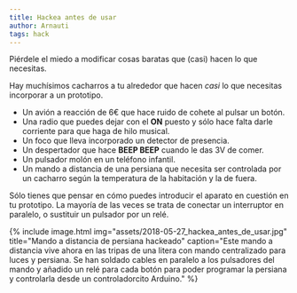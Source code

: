 ```yaml
---
title: Hackea antes de usar
author: Arnauti
tags: hack
---
```


Piérdele el miedo a modificar cosas baratas que (casi) hacen lo que necesitas.

Hay muchísimos cacharros a tu alrededor que hacen _casi_ lo que necesitas incorporar a un prototipo.

* Un avión a reacción de 6€ que hace ruido de cohete al pulsar un botón.
* Una radio que puedes dejar con el __ON__ puesto y sólo hace falta darle corriente para que haga de hilo musical.
* Un foco que lleva incorporado un detector de presencia.
* Un despertador que hace __BEEP BEEP__ cuando le das 3V de comer.
* Un pulsador molón en un teléfono infantil.
* Un mando a distancia de una persiana que necesita ser controlada por un cacharro según la temperatura de la habitación y la de fuera.

Sólo tienes que pensar en cómo puedes introducir el aparato en cuestión en tu prototipo. La mayoría de las veces se trata de conectar un interruptor en paralelo, o sustituir un pulsador por un relé.

{% include image.html
  img="assets/2018-05-27_hackea_antes_de_usar.jpg"
  title="Mando a distancia de persiana hackeado"
  caption="Este mando a distancia vive ahora en las tripas de una litera con mando centralizado para luces y persiana. Se han soldado cables en paralelo a los pulsadores del mando y añadido un relé para cada botón para poder programar la persiana y controlarla desde un controladorcito Arduino."
 %}
